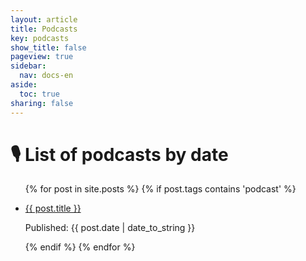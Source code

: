 ```yaml
---
layout: article
title: Podcasts
key: podcasts
show_title: false
pageview: true
sidebar:
  nav: docs-en
aside:
  toc: true
sharing: false
---
```


# 🎙 List of podcasts by date

<ul>
  {% for post in site.posts %}
  {% if post.tags contains 'podcast' %}
  <li>
  <a href="{{ post.url }}">
    <p>{{ post.title }}</p></a>
    <p>Published: {{ post.date | date_to_string }}</p> 
  </li>
  {% endif %}
  {% endfor %}
</ul>